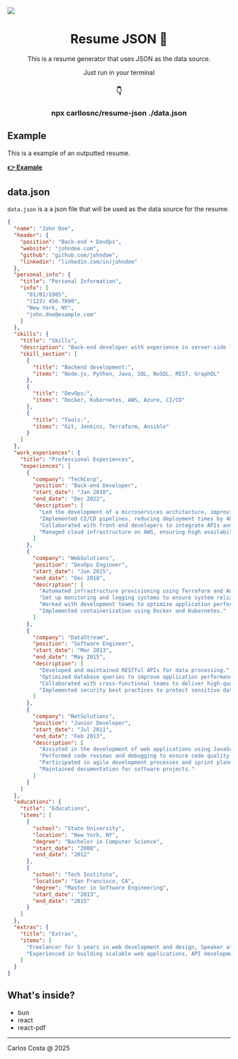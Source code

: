 <img src="https://res.cloudinary.com/carllosnc/image/upload/v1737169730/resume-json_jz7aiq.png"></img>

<h1 align="center">
  Resume JSON 📄
</h1>

<p align="center">
  This is a resume generator that uses JSON as the data source.
</p>

<p align="center">
  Just run in your terminal
</p>

<h3 align="center">
  👇
</h3>

<h3 align="center">
  npx carllosnc/resume-json ./data.json
</h3>

## Example

This is a example of an outputted resume.

**[👉 Example](https://github.com/carllosnc/resume-json/blob/master/RESUME-John%20Doe.pdf)**

## data.json

`data.json` is a a json file that will be used as the data source for the resume.

```json
{
  "name": "John Doe",
  "header": {
    "position": "Back-end • DevOps",
    "website": "johndoe.com",
    "github": "github.com/johndoe",
    "linkedin": "linkedin.com/in/johndoe"
  },
  "personal_info": {
    "title": "Personal Information",
    "info": [
      "01/01/1985",
      "(123) 456-7890",
      "New York, NY",
      "john.doe@example.com"
    ]
  },
  "skills": {
    "title": "Skills",
    "description": "Back-end developer with experience in server-side logic, database management, API integration, and cloud infrastructure.",
    "skill_section": [
      {
        "title": "Backend development:",
        "items": "Node.js, Python, Java, SQL, NoSQL, REST, GraphQL"
      },
      {
        "title": "DevOps:",
        "items": "Docker, Kubernetes, AWS, Azure, CI/CD"
      },
      {
        "title": "Tools:",
        "items": "Git, Jenkins, Terraform, Ansible"
      }
    ]
  },
  "work_experiences": {
    "title": "Professional Experiences",
    "experiences": [
      {
        "company": "TechCorp",
        "position": "Back-end Developer",
        "start_date": "Jan 2018",
        "end_date": "Dec 2022",
        "description": [
          "Led the development of a microservices architecture, improving system scalability and performance.",
          "Implemented CI/CD pipelines, reducing deployment times by 40%.",
          "Collaborated with front-end developers to integrate APIs and improve user experience.",
          "Managed cloud infrastructure on AWS, ensuring high availability and security."
        ]
      },
      {
        "company": "WebSolutions",
        "position": "DevOps Engineer",
        "start_date": "Jun 2015",
        "end_date": "Dec 2018",
        "description": [
          "Automated infrastructure provisioning using Terraform and Ansible.",
          "Set up monitoring and logging systems to ensure system reliability.",
          "Worked with development teams to optimize application performance.",
          "Implemented containerization using Docker and Kubernetes."
        ]
      },
      {
        "company": "DataStream",
        "position": "Software Engineer",
        "start_date": "Mar 2013",
        "end_date": "May 2015",
        "description": [
          "Developed and maintained RESTful APIs for data processing.",
          "Optimized database queries to improve application performance.",
          "Collaborated with cross-functional teams to deliver high-quality software.",
          "Implemented security best practices to protect sensitive data."
        ]
      },
      {
        "company": "NetSolutions",
        "position": "Junior Developer",
        "start_date": "Jul 2011",
        "end_date": "Feb 2013",
        "description": [
          "Assisted in the development of web applications using JavaScript and PHP.",
          "Performed code reviews and debugging to ensure code quality.",
          "Participated in agile development processes and sprint planning.",
          "Maintained documentation for software projects."
        ]
      }
    ]
  },
  "educations": {
    "title": "Educations",
    "items": [
      {
        "school": "State University",
        "location": "New York, NY",
        "degree": "Bachelor in Computer Science",
        "start_date": "2008",
        "end_date": "2012"
      },
      {
        "school": "Tech Institute",
        "location": "San Francisco, CA",
        "degree": "Master in Software Engineering",
        "start_date": "2013",
        "end_date": "2015"
      }
    ]
  },
  "extras": {
    "title": "Extras",
    "items": [
      "Freelancer for 5 years in web development and design, Speaker at multiple tech conferences, including DevOps Days and PyCon",
      "Experienced in building scalable web applications, API development, and cloud services"
    ]
  }
}
```

## What's inside?

- bun
- react
- react-pdf

---

Carlos Costa @ 2025
